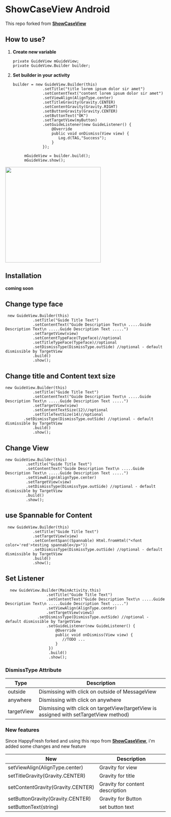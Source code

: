 # ShowCaseView Android

This repo forked from [**ShowCaseView**](https://github.com/mreram/ShowCaseView)

## How to use?

1. **Create new variable**
    
   ``` 
   private GuideView mGuideView; 
   private GuideView.Builder builder; 
   ```
2. **Set builder in your activity**
   
   ```
   builder = new GuideView.Builder(this)
                .setTitle("title lorem ipsum dolor sir amet")
                .setContentText("content lorem ipsum dolor sir amet")
                .setViewAlign(AlignType.center)
                .setTitleGravity(Gravity.CENTER)
                .setContentGravity(Gravity.RIGHT)
                .setButtonGravity(Gravity.CENTER)
                .setButtonText("OK")
                .setTargetView(myButton)
                .setGuideListener(new GuideListener() {
                    @Override
                    public void onDismiss(View view) {
                       Log.d(TAG,"Success");
                    }
                });

        mGuideView = builder.build();
        mGuideView.show();
    ```

<img src="./screenshots/sample1.png" width="300">

## Installation
	
**coming soon**


## Change type face

 	 new GuideView.Builder(this)
                .setTitle("Guide Title Text")
                .setContentText("Guide Description Text\n .....Guide Description Text\n .....Guide Description Text .....")
                .setTargetView(view)
                .setContentTypeFace(Typeface)//optional
                .setTitleTypeFace(Typeface)//optional
	            .setDismissType(DismissType.outSide) //optional - default dismissible by TargetView
                .build()
                .show();
  
## Change title and Content text size

   	new GuideView.Builder(this)
                .setTitle("Guide Title Text")
                .setContentText("Guide Description Text\n .....Guide Description Text\n .....Guide Description Text .....")
                .setTargetView(view)
                .setContentTextSize(12)//optional
                .setTitleTextSize(14)//optional
		    .setDismissType(DismissType.outSide) //optional - default dismissible by TargetView
                .build()
                .show();
		
## Change View

	new GuideView.Builder(this)
             .setTitle("Guide Title Text")
             .setContentText("Guide Description Text\n .....Guide Description Text\n .....Guide Description Text .....")
             .setViewAlign(AlignType.center)
             .setTargetView(view) 
	         .setDismissType(DismissType.outSide) //optional - default dismissible by TargetView
             .build()
             .show();
	     
	     
## use Spannable for Content
	
	 new GuideView.Builder(this)
                .setTitle("Guide Title Text")
                .setTargetView(view)
                .setContentSpan((Spannable) Html.fromHtml("<font color='red'>testing spannable</p>"))
	            .setDismissType(DismissType.outSide) //optional - default dismissible by TargetView
                .build()
                .show();
                	     
## Set Listener 
	
      new GuideView.Builder(MainActivity.this)
                      .setTitle("Guide Title Text")
                      .setContentText("Guide Description Text\n .....Guide Description Text\n .....Guide Description Text .....")
                      .setViewAlign(AlignType.center)
                      .setTargetView(view1)
		          .setDismissType(DismissType.outSide) //optional - default dismissible by TargetView
                      .setGuideListener(new GuideListener() {
                          @Override
                          public void onDismiss(View view) {
                             //TODO ...
                          }
                       })
                       .build()
                       .show();


### DismissType Attribute

| Type | Description |
| ------ | ------ |
| outside | Dismissing with click on outside of MessageView |
| anywhere | Dismissing with click on anywhere |
| targetView | Dismissing with click on targetView(targetView is assigned with setTargetView method) |

### New features

Since HappyFresh forked and using this repo from [**ShowCaseView**](https://github.com/mreram/ShowCaseView), i'm added some changes and new feature

| New | Description |
| ------ | ------ |
| setViewAlign(AlignType.center) | Gravity for view 
| setTitleGravity(Gravity.CENTER) | Gravity for title 
| setContentGravity(Gravity.CENTER) | Gravity for content description 
| setButtonGravity(Gravity.CENTER) | Gravity for Button
| setButtonText(string) | set button text